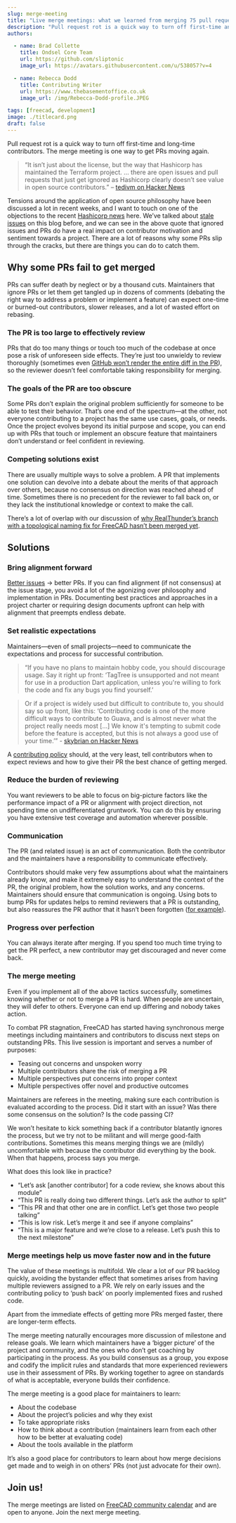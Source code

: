 ```yaml
---
slug: merge-meeting
title: "Live merge meetings: what we learned from merging 75 pull requests in 30 days"
description: "Pull request rot is a quick way to turn off first-time and long-time contributors. The merge meeting is one way to get PRs moving again."
authors:

  - name: Brad Collette
    title: Ondsel Core Team
    url: https://github.com/sliptonic
    image_url: https://avatars.githubusercontent.com/u/538057?v=4

  - name: Rebecca Dodd
    title: Contributing Writer
    url: https://www.thebasementoffice.co.uk
    image_url: /img/Rebecca-Dodd-profile.JPEG

tags: [freecad, development]
image: ./titlecard.png
draft: false
---
```


Pull request rot is a quick way to turn off first-time and long-time contributors. The merge meeting is one way to get PRs moving again.

> “It isn’t just about the license, but the way that Hashicorp has maintained the Terraform project. … there are open issues and pull requests that just get ignored as Hashicorp clearly doesn’t see value in open source contributors.” – [tedivm on Hacker News](https://news.ycombinator.com/item?id=37135553)

Tensions around the application of open source philosophy have been discussed a lot in recent weeks, and I want to touch on one of the objections to the recent [Hashicorp news](https://news.ycombinator.com/item?id=37081306) here. We’ve talked about [stale issues](https://ondsel.com/blog/better-github-issues) on this blog before, and we can see in the above quote that ignored issues and PRs do have a real impact on contributor motivation and sentiment towards a project. There are a lot of reasons why some PRs slip through the cracks, but there are things you can do to catch them.

## Why some PRs fail to get merged

PRs can suffer death by neglect or by a thousand cuts. Maintainers that ignore PRs or let them get tangled up in dozens of comments (debating the right way to address a problem or implement a feature) can expect one-time or burned-out contributors, slower releases, and a lot of wasted effort on rebasing.

### The PR is too large to effectively review

PRs that do too many things or touch too much of the codebase at once pose a risk of unforeseen side effects. They’re just too unwieldy to review thoroughly (sometimes even [GitHub won’t render the entire diff in the PR](https://docs.github.com/en/repositories/creating-and-managing-repositories/about-repositories#diff-limits)), so the reviewer doesn’t feel comfortable taking responsibility for merging.

### The goals of the PR are too obscure

Some PRs don’t explain the original problem sufficiently for someone to be able to test their behavior. That’s one end of the spectrum—at the other, not everyone contributing to a project has the same use cases, goals, or needs. Once the project evolves beyond its initial purpose and scope, you can end up with PRs that touch or implement an obscure feature that maintainers don’t understand or feel confident in reviewing.

### Competing solutions exist

There are usually multiple ways to solve a problem. A PR that implements one solution can devolve into a debate about the merits of that approach over others, because no consensus on direction was reached ahead of time. Sometimes there is no precedent for the reviewer to fall back on, or they lack the institutional knowledge or context to make the call.

There’s a lot of overlap with our discussion of [why RealThunder’s branch with a topological naming fix for FreeCAD hasn’t been merged yet](https://ondsel.com/blog/freecad-topological-naming/).

## Solutions

### Bring alignment forward

[Better issues](https://ondsel.com/blog/better-github-issues) → better PRs. If you can find alignment (if not consensus) at the issue stage, you avoid a lot of the agonizing over philosophy and implementation in PRs. Documenting best practices and approaches in a project charter or requiring design documents upfront can help with alignment that preempts endless debate.

### Set realistic expectations

Maintainers—even of small projects—need to communicate the expectations and process for successful contribution.

> “If you have no plans to maintain hobby code, you should discourage usage. Say it right up front:
‘TagTree is unsupported and not meant for use in a production Dart application, unless you're willing to fork the code and fix any bugs you find yourself.’

> Or if a project is widely used but difficult to contribute to, you should say so up front, like this:
‘Contributing code is one of the more difficult ways to contribute to Guava, and is almost never what the project really needs most [...] We know it's tempting to submit code before the feature is accepted, but this is not always a good use of your time.’” - [skybrian on Hacker News](https://news.ycombinator.com/item?id=8713694)

A [contributing policy](https://github.com/FreeCAD/FreeCAD/blob/master/CONTRIBUTING.md) should, at the very least, tell contributors when to expect reviews and how to give their PR the best chance of getting merged.

### Reduce the burden of reviewing

You want reviewers to be able to focus on big-picture factors like the performance impact of a PR or alignment with project direction, not spending time on undifferentiated gruntwork. You can do this by ensuring you have extensive test coverage and automation wherever possible.

### Communication

The PR (and related issue) is an act of communication. Both the contributor and the maintainers have a responsibility to communicate effectively.

Contributors should make very few assumptions about what the maintainers already know, and make it extremely easy to understand the context of the PR, the original problem, how the solution works, and any concerns.
Maintainers should ensure that communication is ongoing. Using bots to bump PRs for updates helps to remind reviewers that a PR is outstanding, but also reassures the PR author that it hasn’t been forgotten ([for example](https://github.com/GoogleCloudPlatform/magic-modules/pull/8671#issuecomment-1681197585)).

### Progress over perfection

You can always iterate after merging. If you spend too much time trying to get the PR perfect, a new contributor may get discouraged and never come back.

### The merge meeting

Even if you implement all of the above tactics successfully, sometimes knowing whether or not to merge a PR is hard. When people are uncertain, they will defer to others. Everyone can end up differing and nobody takes action.

To combat PR stagnation, FreeCAD has started having synchronous merge meetings including maintainers and contributors to discuss next steps on outstanding PRs. This live session is important and serves a number of purposes:

- Teasing out concerns and unspoken worry
- Multiple contributors share the risk of merging a PR
- Multiple perspectives put concerns into proper context
- Multiple perspectives offer novel and productive outcomes

Maintainers are referees in the meeting, making sure each contribution is evaluated according to the process. Did it start with an issue? Was there some consensus on the solution? Is the code passing CI?

We won’t hesitate to kick something back if a contributor blatantly ignores the process, but we try not to be militant and will merge good-faith contributions. Sometimes this means merging things we are (mildly) uncomfortable with because the contributor did everything by the book. When that happens, process says you merge.

What does this look like in practice?

- “Let’s ask [another contributor] for a code review, she knows about this module”
- “This PR is really doing two different things. Let’s ask the author to split”
- “This PR and that other one are in conflict. Let’s get those two people talking”
- “This is low risk. Let’s merge it and see if anyone complains”
- “This is a major feature and we’re close to a release. Let’s push this to the next milestone”

### Merge meetings help us move faster now and in the future

The value of these meetings is multifold. We clear a lot of our PR backlog quickly, avoiding the bystander effect that sometimes arises from having multiple reviewers assigned to a PR. We rely on early issues and the contributing policy to ‘push back’ on poorly implemented fixes and rushed code.

Apart from the immediate effects of getting more PRs merged faster, there are longer-term effects.

The merge meeting naturally encourages more discussion of milestone and release goals. We learn which maintainers have a ‘bigger picture’ of the project and community, and the ones who don’t get coaching by participating in the process. As you build consensus as a group, you expose and codify the implicit rules and standards that more experienced reviewers use in their assessment of PRs. By working together to agree on standards of what is acceptable, everyone builds their confidence.

The merge meeting is a good place for maintainers to learn:
- About the codebase
- About the project’s policies and why they exist
- To take appropriate risks
- How to think about a contribution (maintainers learn from each other how to be better at evaluating code)
- About the tools available in the platform

It’s also a good place for contributors to learn about how merge decisions get made and to weigh in on others’ PRs (not just advocate for their own).

## Join us!

The merge meetings are listed on [FreeCAD community calendar](https://www.freecad.org/events.php) and are open to anyone.
Join the next merge meeting.
